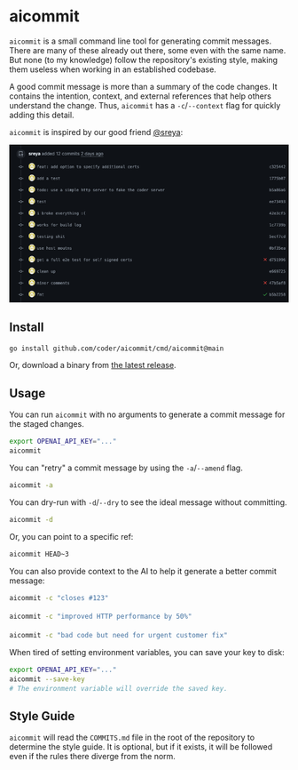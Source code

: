 # aicommit

`aicommit` is a small command line tool for generating commit messages. There
are many of these already out there, some even with the same name. But none
(to my knowledge) follow the repository's existing style, making
them useless when working in an established codebase.

A good commit message is more than a summary of the code changes. It contains
the intention, context, and external references that help others understand the
change. Thus, `aicommit` has a `-c`/`--context` flag for quickly adding
this detail.

`aicommit` is inspired by our good friend [@sreya](https://github.com/sreya):

![sreya-log](./img/sreya-log.png)


## Install

```
go install github.com/coder/aicommit/cmd/aicommit@main
```

Or, download a binary from [the latest release](https://github.com/coder/aicommit/releases).

## Usage

You can run `aicommit` with no arguments to generate a commit message for the
staged changes.

```bash
export OPENAI_API_KEY="..."
aicommit
```

You can "retry" a commit message by using the `-a`/`--amend` flag.

```bash
aicommit -a
```

You can dry-run with `-d`/`--dry` to see the ideal message without committing.

```bash
aicommit -d
```

Or, you can point to a specific ref:

```bash
aicommit HEAD~3
```

You can also provide context to the AI to help it generate a better commit message:

```bash
aicommit -c "closes #123"

aicommit -c "improved HTTP performance by 50%"

aicommit -c "bad code but need for urgent customer fix"
```

When tired of setting environment variables, you can save your key to disk:

```bash
export OPENAI_API_KEY="..."
aicommit --save-key
# The environment variable will override the saved key.
```

## Style Guide

`aicommit` will read the `COMMITS.md` file in the root of the repository to
determine the style guide. It is optional, but if it exists, it will be followed
even if the rules there diverge from the norm.